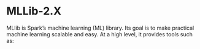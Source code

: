 # MLLib-2.X
MLlib is Spark’s machine learning (ML) library. Its goal is to make practical machine learning scalable and easy. At a high level, it provides tools such as:
